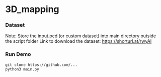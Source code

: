 # 3D_mapping

### Dataset
Note: Store the input.pcd (or custom dataset) into main directory outside the script folder
Link to download the dataset: 
https://shorturl.at/rwyAI

### Run Demo
```
git clone https://github.com/...
python3 main.py
```
